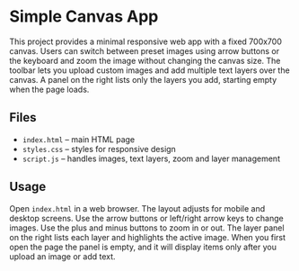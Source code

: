 # Simple Canvas App

This project provides a minimal responsive web app with a fixed 700x700 canvas. Users can switch between preset images using arrow buttons or the keyboard and zoom the image without changing the canvas size. The toolbar lets you upload custom images and add multiple text layers over the canvas. A panel on the right lists only the layers you add, starting empty when the page loads.

## Files
- `index.html` – main HTML page
- `styles.css` – styles for responsive design
- `script.js` – handles images, text layers, zoom and layer management

## Usage
Open `index.html` in a web browser. The layout adjusts for mobile and desktop screens. Use the arrow buttons or left/right arrow keys to change images. Use the plus and minus buttons to zoom in or out. The layer panel on the right lists each layer and highlights the active image.
When you first open the page the panel is empty, and it will display items only after you upload an image or add text.
